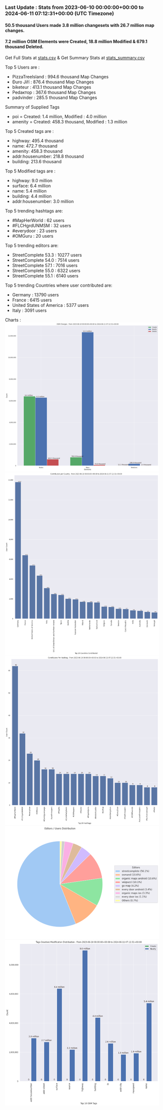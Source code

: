 ### Last Update : Stats from 2023-06-10 00:00:00+00:00 to 2024-06-11 07:12:31+00:00 (UTC Timezone)

#### 50.5 thousand Users made 3.8 million changesets with 26.7 million map changes.
#### 7.2 million OSM Elements were Created, 18.8 million Modified & 679.1 thousand Deleted.
Get Full Stats at [stats.csv](/stats/fieldmappers/Daily/stats.csv)
 & Get Summary Stats at [stats_summary.csv](/stats/fieldmappers/Daily/stats_summary.csv)

Top 5 Users are : 
- PizzaTreeIsland : 994.6 thousand Map Changes
- Đuro Jiří : 876.4 thousand Map Changes
- biketeur : 413.1 thousand Map Changes
- Реdактор : 367.6 thousand Map Changes
- padvinder : 285.5 thousand Map Changes

Summary of Supplied Tags
- poi = Created: 1.4 million, Modified : 4.0 million
- amenity = Created: 458.3 thousand, Modified : 1.3 million


Top 5 Created tags are :
- highway: 495.4 thousand
- name: 472.7 thousand
- amenity: 458.3 thousand
- addr:housenumber: 218.8 thousand
- building: 213.6 thousand


Top 5 Modified tags are :
- highway: 9.0 million
- surface: 6.4 million
- name: 5.4 million
- building: 4.4 million
- addr:housenumber: 3.0 million


Top 5 trending hashtags are:
- #MapHerWorld : 62 users
- #FLCHgrdUNMSM : 32 users
- #everydoor : 23 users
- #OMGuru : 20 users


Top 5 trending editors are:
- StreetComplete 53.3 : 10277 users
- StreetComplete 54.0 : 7514 users
- StreetComplete 57.1 : 7016 users
- StreetComplete 55.0 : 6322 users
- StreetComplete 55.1 : 6140 users


Top 5 trending Countries where user contributed are:
- Germany : 13790 users
- France : 6415 users
- United States of America : 5377 users
- Italy : 3091 users


 Charts : 
![Alt text](./stats_osm_changes.png) 
![Alt text](./stats_users_per_country.png) 
![Alt text](./stats_users_per_hashtag.png) 
![Alt text](./stats_editors_pie_chart.png) 
![Alt text](./stats_tags.png) 
